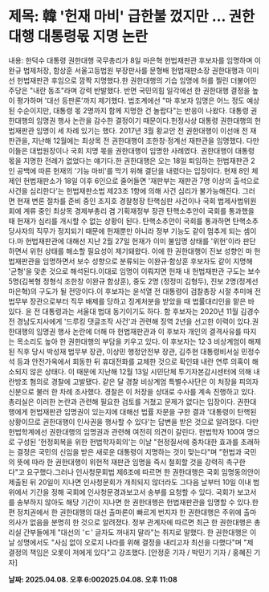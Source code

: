 # **제목: 韓 '헌재 마비' 급한불 껐지만 … 권한대행 대통령몫 지명 논란**

  내용: 한덕수 대통령 권한대행 국무총리가 8일 마은혁 헌법재판관 후보자를 임명하며 이완규 법제처장, 함상훈 서울고등법원 부장판사를 문형배 헌법재판소장 권한대행과 이미선 헌법재판관 후임으로 깜짝 지명했다.한 권한대행의 기습 임명에 허를 찔린 더불어민주당은 "내란 동조"라며 강력 반발했다. 반면 국민의힘 일각에선 한 권한대행 결정을 높이 평가하며 '대선 등판론'까지 제기했다. 법조계에선 "마 후보자 임명은 어느 정도 예상된 수순이지만, 대통령 몫 2명까지 함께 지명한 건 놀랍다"는 반응이 나왔다. 대통령 권한대행의 임명권 행사 논란을 감수한 결정이기 때문이다.헌정사상 대통령 권한대행의 헌법재판관 임명이 세 차례 있기는 했다. 2017년 3월 황교안 전 권한대행이 이선애 전 재판관을, 지난해 12월에는 최상목 전 권한대행이 조한창·정계선 재판관을 임명했다. 다만 이들은 대법원장이나 국회 지명 몫을 권한대행이 임명한 사례였다. 권한대행이 대통령 몫을 지명한 전례가 없었다는 얘기다.한 권한대행은 오는 18일 퇴임하는 헌법재판관 2인 공백에 따른 헌재의 '기능 마비'를 막기 위해 결단을 내렸다는 입장이다. 현재 8인 체제인 헌법재판소가 18일 이후 6인으로 줄어들면 '재판부는 재판관 7명 이상의 출석으로 사건을 심리한다'는 헌법재판소법 제23조 1항에 의해 사건 심리가 불가능해진다. 그러면 현재 변론 절차를 준비 중인 조지호 경찰청장 탄핵심판 사건이나 국회 법제사법위원회에 계류 중인 최상목 경제부총리 겸 기획재정부 장관 탄핵소추안이 국회를 통과했을 때 헌재가 심리를 개시할 수 없는 상황이 된다. 탄핵소추안이 국회를 통과하면 탄핵소추 당사자의 직무가 정지되기 때문에 헌재뿐만 아니라 정부 기능도 같이 멈추게 되는 셈이다.마 헌법재판관에 대해선 지난 2월 27일 헌재가 이미 불임명 상태를 '위헌'이라 판단하면서 위헌 상태를 해소할 필요성이 제기돼왔다. 이에 한 권한대행이 진보 성향인 마 헌법재판관을 임명하면서 보수 성향으로 분류되는 이완규·함상훈 후보자도 같이 지명해 '균형'을 맞춘 것으로 해석된다.이대로 임명이 이뤄지면 헌재 내 헌법재판관 구도는 보수 5명(김복형 정형식 조한창 이완규 함상훈), 중도 2명 (정정미 김형두), 진보 2명(정계선 마은혁)의 구도가 될 전망이다.이 후보자는 윤석열 전 대통령이 검찰총장 시절 추미애 전 법무부 장관으로부터 직무 배제를 당하고 징계처분을 받았을 때 법률대리인을 맡은 바 있다. 윤 전 대통령과는 서울대 법대 동기이기도 하다. 함 후보자는 2020년 11월 김경수 전 경남도지사에게 '드루킹 댓글조작 사건'과 관련해 징역 2년을 선고한 이력이 있다.권한대행의 임명권 행사 논란에 더해 마 헌법재판관과 이 후보자 개인의 결격사유를 따지는 목소리도 높아 한 권한대행의 부담을 키우고 있다. 이 후보자는 12·3 비상계엄이 해제된 직후 당시 박성재 법무부 장관, 이상민 행정안전부 장관, 김주현 대통령비서실 민정수석 등과 안전가옥에서 회동한 뒤 휴대전화를 교체한 것으로 확인돼 내란 연루 의혹이 해소되지 않은 상태다. 이 때문에 지난해 12월 13일 시민단체 투기자본감시센터에 의해 내란방조 혐의로 경찰에 고발됐다. 같은 달 경찰 비상계엄 특별수사단은 이 처장을 피의자 신분으로 불러 한 차례 조사했다. 경찰은 이 처장을 상대로 수사를 계속 진행하고 있다.총리실은 이러한 논란과 관련해 필요한 검토를 거쳤고 문제가 없다는 입장이다. 권한대행에게 헌법재판관 임명권이 있는지에 대해선 법률 자문을 구한 결과 '대통령이 탄핵된 상황이므로 권한대행이 인사권을 행사할 수 있다'는 답변을 받은 것으로 알려졌다. 다만 헌법학계에선 권한대행의 임명권과 관련해 여전히 의견이 갈린다. 헌법학자 100여 명으로 구성된 '헌정회복을 위한 헌법학자회의'는 이날  "헌정질서에 중차대한 효과를 초래하는 결정은 국민의 신임을 받은 새로운 대통령이 지명하는 것이 맞는다"며 "헌법과 국민의 뜻에 따라 한 권한대행이 위헌적 재판관 임명을 즉시 철회할 것을 강력히 촉구한다"고 요구했다.그러나 인사청문회법 제6조에 따르면 한 권한대행은 국회 임명동의안이 제출된 뒤 20일이 지나면 인사청문회가 개최되지 않더라도 그다음 날부터 10일 이내 범위에서 기간을 정해 국회에 인사청문경과보고서 송부를 요청할 수 있다. 국회가 보고서를 송부하지 않아도 해당 기간이 지나면 한 권한대행은 헌법재판관을 임명할 수 있다.한편 정치권에서 한 권한대행의 대선 출마론이 빠르게 번지자 한 권한대행은 주위에 출마 의사가 없음을 분명히 한 것으로 알려졌다. 정부 관계자에 따르면 최근 한 권한대행은 총리실 간부들에게 "대선의 'ㄷ' 글자도 꺼내지 말라"는 취지로 말했다.  한 권한대행은 이날 성명에서도 "사심 없이 오로지 나라를 위해 결정을 내리고자 최선을 다했다"며 "제 결정의 책임은 오롯이 저에게 있다"고 강조했다. [안정훈 기자 / 박민기 기자 / 홍혜진 기자]

  **날짜: 2025.04.08. 오후 6:002025.04.08. 오후 11:08**